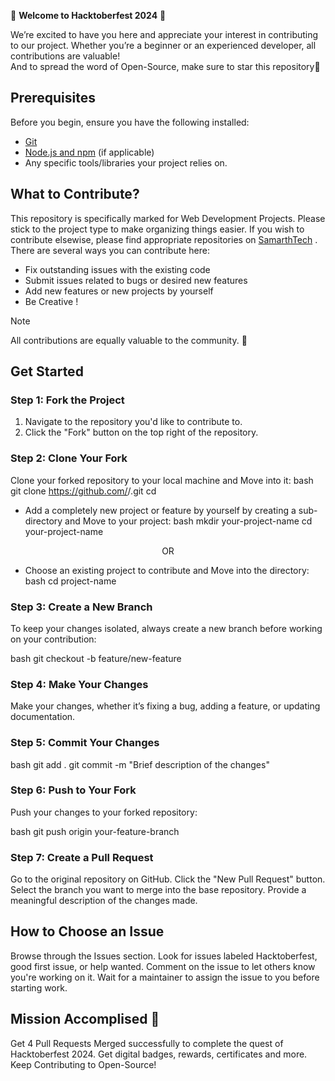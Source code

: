 🎉 **Welcome to Hacktoberfest 2024** 🎉  

We’re excited to have you here and appreciate your interest in contributing to our project. Whether you’re a beginner or an experienced developer, all contributions are valuable! <br/>
And to spread the word of Open-Source, make sure to star this repository🌟

## Prerequisites
Before you begin, ensure you have the following installed:
- [Git](https://git-scm.com/)
- [Node.js and npm](https://nodejs.org/) (if applicable)
- Any specific tools/libraries your project relies on.

## What to Contribute?
This repository is specifically marked for Web Development Projects. Please stick to the project type to make organizing things easier. If you wish to contribute elsewise, please find appropriate repositories on [SamarthTech](https://github.com/SamarthTech) . 
<br/> There are several ways you can contribute here:
- Fix outstanding issues with the existing code
- Submit issues related to bugs or desired new features
- Add new features or new projects by yourself
- Be Creative !

> [!NOTE]
> All contributions are equally valuable to the community. 🥰

## Get Started
### Step 1: Fork the Project
1. Navigate to the repository you'd like to contribute to.
2. Click the "Fork" button on the top right of the repository.

### Step 2: Clone Your Fork
Clone your forked repository to your local machine and Move into it:
bash
git clone https://github.com/<username>/<repository-name>.git
cd <repository-name>

- Add a completely new project or feature by yourself by creating a sub-directory and Move to your project:
bash
mkdir your-project-name
cd your-project-name

<p align=center>OR</p>

- Choose an existing project to contribute and Move into the directory:
bash
cd project-name

### Step 3: Create a New Branch
To keep your changes isolated, always create a new branch before working on your contribution:

bash 
git checkout -b feature/new-feature

### Step 4: Make Your Changes
Make your changes, whether it’s fixing a bug, adding a feature, or updating documentation.

### Step 5: Commit Your Changes
bash
git add .
git commit -m "Brief description of the changes"

### Step 6: Push to Your Fork
Push your changes to your forked repository:

bash
git push origin your-feature-branch


### Step 7: Create a Pull Request

Go to the original repository on GitHub.
Click the "New Pull Request" button.
Select the branch you want to merge into the base repository.
Provide a meaningful description of the changes made.

## How to Choose an Issue

Browse through the Issues section.
Look for issues labeled Hacktoberfest, good first issue, or help wanted.
Comment on the issue to let others know you're working on it.
Wait for a maintainer to assign the issue to you before starting work.

## Mission Accomplised 🚀

Get 4 Pull Requests Merged successfully to complete the quest of Hacktoberfest 2024.
Get digital badges, rewards, certificates and more. 
Keep Contributing to Open-Source!